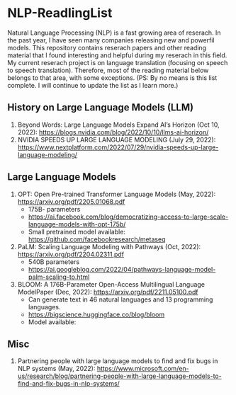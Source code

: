 # NLP-ReadlingList

Natural Language Processing (NLP) is a fast growing area of reserach. In the past year, I have seen many companies releasing new and powerfil models. This repository contains reserach papers and other reading material that I found interesting and helpful during my reserach in this field. My current reserach project is on language translation (focusing on speech to speech translation). Therefore, most of the reading material below belongs to that area, with some exceptions. 
(PS: By no means is this list complete. I will continue to update the list as I learn more.)

## History on Large Language Models (LLM)
1. Beyond Words: Large Language Models Expand AI’s Horizon (Oct 10, 2022): https://blogs.nvidia.com/blog/2022/10/10/llms-ai-horizon/ 
2. NVIDIA SPEEDS UP LARGE LANGUAGE MODELING (July 29, 2022): https://www.nextplatform.com/2022/07/29/nvidia-speeds-up-large-language-modeling/

## Large Language Models 
1. OPT: Open Pre-trained Transformer Language Models (May, 2022): https://arxiv.org/pdf/2205.01068.pdf
   - 175B- parameters
   - https://ai.facebook.com/blog/democratizing-access-to-large-scale-language-models-with-opt-175b/
   - Small pretrained model available: https://github.com/facebookresearch/metaseq 
2. PaLM: Scaling Language Modeling with Pathways (Oct, 2022): https://arxiv.org/pdf/2204.02311.pdf
   - 540B parameters
   - https://ai.googleblog.com/2022/04/pathways-language-model-palm-scaling-to.html
3. BLOOM: A 176B-Parameter Open-Access Multilingual Language ModelPaper (Dec, 2022): https://arxiv.org/pdf/2211.05100.pdf
   - Can generate text in 46 natural languages and 13 programming languages.
   - https://bigscience.huggingface.co/blog/bloom
   - Model available: 

## Misc
1. Partnering people with large language models to find and fix bugs in NLP systems (May, 2022): https://www.microsoft.com/en-us/research/blog/partnering-people-with-large-language-models-to-find-and-fix-bugs-in-nlp-systems/
